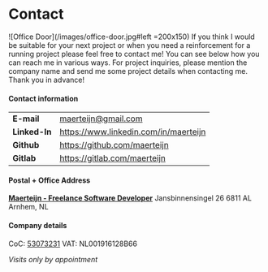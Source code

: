 # Contact

![Office Door](/images/office-door.jpg#left =200x150) If you think I would be suitable for your next project or when you need a reinforcement for a running project please feel free to contact me! You can see below how you can reach me in various ways. For project inquiries, please mention the company name and send me some project details when contacting me. Thank you in advance!

#### Contact information
|                       |                                        |
| --------------------- | -------------------------------------- |
| **E-mail**            | maerteijn@gmail.com                    |
| **Linked-In**         | https://www.linkedin.com/in/maerteijn  |
| **Github**            | https://github.com/maerteijn           |
| **Gitlab**            | https://gitlab.com/maerteijn           |


####  Postal + Office Address
[**Maerteijn - Freelance Software Developer**](https://goo.gl/maps/Pr3t1pmqjMt9Y3gaA)
Jansbinnensingel 26
6811 AL
Arnhem, NL

#### Company details
CoC: [53073231](https://www.kvk.nl/zoeken/?source=all&q=maerteijn)
VAT: NL001916128B66

*Visits only by appointment*
